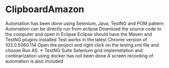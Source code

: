 # ClipboardAmazon
Automation has been done using Selenium, Java, TestNG and POM pattern
Automation can be directly run from eclipse
Download the source code to the computer and open in Eclipse
Eclipse should have the Maven and TestNG plugins installed
Test works in the latest Chrome version of 103.0.5060.114
Open the project and right click on the testng.xml file and choose Run AS -> TestNG Suite
Selenium grid implemetation and continarization using docker has not been done
A screen recording of automation is also included 
